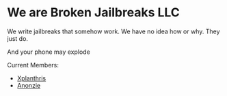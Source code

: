 # We are Broken Jailbreaks LLC

We write jailbreaks that somehow work.
We have no idea how or why.
They just do.

And your phone may explode

Current Members:

- [Xplanthris](https://github.com/xplanthris)
- [Anonzie](https://github.com/Anonzie)
